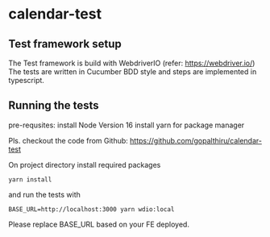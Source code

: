 # calendar-test

## Test framework setup
The Test framework is build with WebdriverIO (refer: https://webdriver.io/)
The tests are written in Cucumber BDD style and steps are implemented in typescript.

## Running the tests
pre-requsites:
install Node Version 16
install yarn for package manager

Pls. checkout the code from Github: https://github.com/gopalthiru/calendar-test

On project directory install required packages
```agsl
yarn install
```

and run the tests with 
```agsl
BASE_URL=http://localhost:3000 yarn wdio:local
```
Please replace BASE_URL based on your FE deployed.

